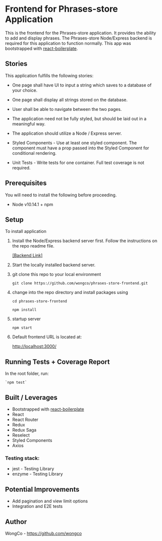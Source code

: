 # Frontend for Phrases-store Application

This is the frontend for the Phrases-store application. It provides the ability to add and display phrases. The Phrases-store Node/Express backend is required for this application to function normally. This app was bootstrapped with [react-boilerplate](https://github.com/react-boilerplate/react-boilerplate).

## Stories

This application fulfills the following stories:

- One page shall have UI to input a string which saves to a database of your choice.

- One page shall display all strings stored on the database.

- User shall be able to navigate between the two pages.

- The application need not be fully styled, but should be laid out in a meaningful way.

- The application should utilize a Node / Express server.

- Styled Components - Use at least one styled component. The component must have a prop passed into the Styled Component for conditional rendering.

- Unit Tests - Write tests for one container. Full test coverage is not required.

## Prerequisites

You will need to install the following before proceeding.

- Node v10.14.1 + npm

## Setup

To install application

1. Install the Node/Express backend server first. Follow the instructions on the repo readme file.

   [[Backend Link]](https://github.com/wongco/phrases-store-backend)

2. Start the locally installed backend server.

3. git clone this repo to your local environment

   `git clone https://github.com/wongco/phrases-store-frontend.git`

4. change into the repo directory and install packages using

   `cd phrases-store-frontend`

   `npm install`

5. startup server

   `npm start`

6. Default frontend URL is located at:

   [http://localhost:3000/](http://localhost:3000/)

## Running Tests + Coverage Report

In the root folder, run:

    `npm test`

## Built / Leverages

- Bootstrapped with [react-boilerplate](https://github.com/react-boilerplate/react-boilerplate)
- React
- React Router
- Redux
- Redux Saga
- Reselect
- Styled Components
- Axios

### Testing stack:

- jest - Testing Library
- enzyme - Testing Library

## Potential Improvements

- Add pagination and view limit options
- Integration and E2E tests

## Author

WongCo - https://github.com/wongco
